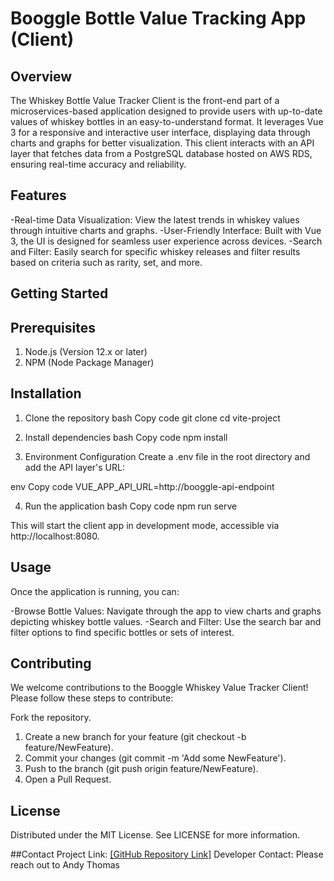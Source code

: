 # Booggle Bottle Value Tracking App (Client)

## Overview
The Whiskey Bottle Value Tracker Client is the front-end part of a microservices-based application designed to provide users with up-to-date values of whiskey bottles in an easy-to-understand format. It leverages Vue 3 for a responsive and interactive user interface, displaying data through charts and graphs for better visualization. This client interacts with an API layer that fetches data from a PostgreSQL database hosted on AWS RDS, ensuring real-time accuracy and reliability.

## Features
-Real-time Data Visualization: View the latest trends in whiskey values through intuitive charts and graphs.
-User-Friendly Interface: Built with Vue 3, the UI is designed for seamless user experience across devices.
-Search and Filter: Easily search for specific whiskey releases and filter results based on criteria such as rarity, set, and more.

## Getting Started

## Prerequisites
1) Node.js (Version 12.x or later)
2) NPM (Node Package Manager)

## Installation
1) Clone the repository
bash
Copy code
git clone <repository-url>
cd vite-project

2) Install dependencies
bash
Copy code
npm install

3) Environment Configuration
Create a .env file in the root directory and add the API layer's URL:

env
Copy code
VUE_APP_API_URL=http://booggle-api-endpoint

4) Run the application
bash
Copy code
npm run serve

This will start the client app in development mode, accessible via http://localhost:8080.

## Usage

Once the application is running, you can:

-Browse Bottle Values: Navigate through the app to view charts and graphs depicting whiskey bottle values.
-Search and Filter: Use the search bar and filter options to find specific bottles or sets of interest.

## Contributing
We welcome contributions to the Booggle Whiskey Value Tracker Client! Please follow these steps to contribute:

Fork the repository.
1) Create a new branch for your feature (git checkout -b feature/NewFeature).
2) Commit your changes (git commit -m 'Add some NewFeature').
3) Push to the branch (git push origin feature/NewFeature).
4) Open a Pull Request.

## License
Distributed under the MIT License. See LICENSE for more information.

##Contact
Project Link: [\[GitHub Repository Link\]](https://github.com/anpythomas/booggle-client-vue)
Developer Contact: Please reach out to Andy Thomas

